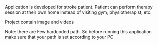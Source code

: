 Application is developed for stroke patient. Patient can perform therapy session at their own home instead of visiting gym, physiotherapist, etc.

Project contain image and videos


Note: there are Few hardcoded path. So before running this application make sure that your path is set according to your PC
